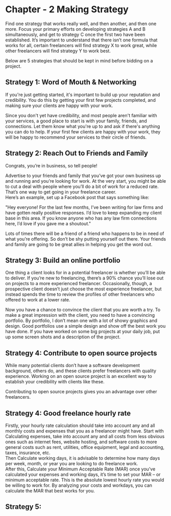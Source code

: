 # Chapter - 2 Making Strategy
Find one strategy that works really well, and then another, and then one more. Focus your primary efforts on developing strategies A and B simultaneously, and get to strategy C once the first two have been established. It’s important to understand that there isn’t one formula that works for all, certain freelancers will find strategy X to work great, while other freelancers will find strategy Y to work best.

Below are 5 strategies that should be kept in mind before bidding on a project.
## Strategy 1: Word of Mouth & Networking
If you're just getting started, it's important to build up your reputation and credibility. You do this by getting your first few projects completed, and making sure your clients are happy with your work.

Since you don't yet have credibility, and most people aren't familiar with your services, a good place to start is with your family, friends, and connections. Let them know what you're up to and ask if there's anything you can do to help. If your first few clients are happy with your work, they will be happy to recommend your services to their circle of friends.
## Strategy 2:  Reach Out to Friends and Family
Congrats, you’re in business, so tell people!

Advertise to your friends and family that you’ve got your own business up and running and you’re looking for work. At the very start, you might be able to cut a deal with people where you’ll do a bit of work for a reduced rate. That’s one way to get going in your freelance career.\
Here’s an example, set up a Facebook post that says something like:

"Hey everyone! For the last few months, I’ve been writing for law firms and have gotten really positive responses. I’d love to keep expanding my client base in this area. If you know anyone who has any law firm connections here, I’d love if you gave me a shoutout." 

Lots of times there will be a friend of a friend who happens to be in need of what you’re offering. So don’t be shy putting yourself out there. Your friends and family are going to be great allies in helping you get the word out.
## Strategy 3: Build an online portfolio
One thing a client looks for in a potential freelancer is whether you’ll be able to deliver. If you’re new to freelancing, there’s a 90% chance you’ll lose out on projects to a more experienced freelancer. Occasionally, though, a prospective client doesn’t just choose the most experience freelancer, but instead spends the time to review the profiles of other freelancers who offered to work at a lower rate.

Now you have a chance to convince the client that you are worth a try. To make a great impression with the client, you need to have a convincing portfolio. By portfolio, I don’t mean one with a lot of showy graphics and design. Good portfolios use a simple design and show off the best work you have done. If you have worked on some big projects at your daily job, put up some screen shots and a description of the project.

## Strategy 4: Contribute to open source projects
While many potential clients don’t have a software development background, others do, and these clients prefer freelancers with quality experience. Working on an open source project is an excellent way to establish your credibility with clients like these.

Contributing to open source projects gives you an advantage over other freelancers.
## Strategy 4: Good freelance hourly rate
Firstly, your hourly rate calculation should take into account any and all monthly costs and expenses that you as a freelancer might have. Start with Calculating expenses, take into account any and all costs from less obvious ones such as internet fees, website hosting, and software costs to more general costs such as rent, utilities, office equipment, legal and accounting, taxes, insurance, etc.\
 Then Calculate working days, it is advisable to determine how many days per week, month, or year you are looking to do freelance work.\
  After this, Calculate your Minimum Acceptable Rate (MAR) once you’ve calculated your expenses and working days, it’s time to set your MAR – or minimum acceptable rate. This is the absolute lowest hourly rate you would be willing to work for. By analyzing your costs and workdays, you can calculate the MAR that best works for you. 

## Strategy 5: 
 